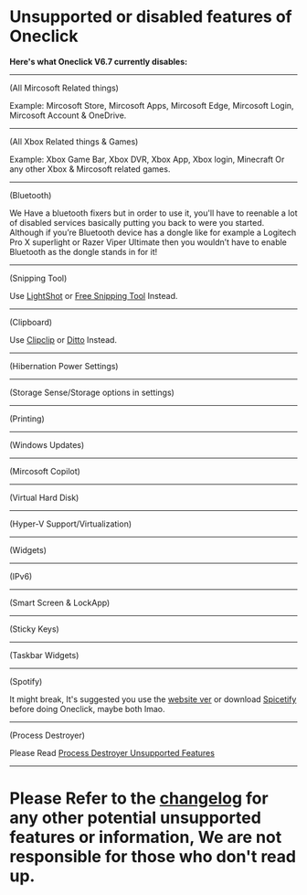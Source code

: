# Unsupported or disabled features of Oneclick
**Here's what Oneclick V6.7 currently disables:**
___

(All Mircosoft Related things)

Example: Mircosoft Store, Mircosoft Apps, Mircosoft Edge, Mircosoft Login, Mircosoft Account & OneDrive.
___

(All Xbox Related things & Games)

Example: Xbox Game Bar, Xbox DVR, Xbox App, Xbox login, Minecraft Or any other Xbox & Mircosoft related games.
___

(Bluetooth)

We Have a bluetooth fixers but in order to use it, you'll have to reenable a lot of disabled services basically putting you back to were you started. 
Although if you’re Bluetooth device has a dongle like for example a Logitech Pro X superlight or Razer Viper Ultimate then you wouldn’t have to enable Bluetooth
as the dongle stands in for it!
___

(Snipping Tool)

Use [LightShot](https://app.prntscr.com/en/download.html) or [Free Snipping Tool](https://freesnippingtool.com/download) Instead.
___

(Clipboard)

Use [Clipclip](https://app.prntscr.com/en/download.html) or [Ditto](https://ditto-cp.sourceforge.io/)  Instead.
___

(Hibernation Power Settings)
___

(Storage Sense/Storage options in settings)
___

(Printing)
___

(Windows Updates)
___

(Mircosoft Copilot)
___

(Virtual Hard Disk)
___

(Hyper-V Support/Virtualization)
___

(Widgets)
___

(IPv6)
___

(Smart Screen & LockApp)
___

(Sticky Keys)
___

(Taskbar Widgets)
___

(Spotify)

It might break, It's suggested you use the [website ver](https://www.spotify.com/de-en/download/windows/) or download [Spicetify](https://github.com/QuakedK/Downloads/blob/main/Spicetify%20Installer.bat) before doing Oneclick, maybe both lmao.
___

(Process Destroyer)

Please Read [Process Destroyer Unsupported Features](https://github.com/QuakedK/Process-Destroyer/blob/main/Unsupported%20Features.md)
___

# Please Refer to the [changelog](https://github.com/QuakedK/Oneclick/blob/main/Changelog.md) for any other potential unsupported features or information, We are not responsible for those who don't read up.
